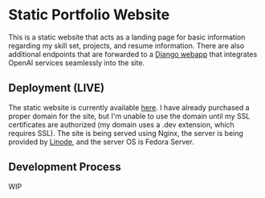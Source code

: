 # Static Portfolio Website

This is a static website that acts as a landing page for basic information regarding my skill set, projects, and resume information.
There are also additional endpoints that are forwarded to a [Django webapp](https://github.com/cmadajski/openai_webapp) that integrates OpenAI services seamlessly into the site.

## Deployment (LIVE)

The static website is currently available [here](http://194.195.210.137/). I have already purchased a proper domain for the site, but
I'm unable to use the domain until my SSL certificates are authorized (my domain uses a .dev extension, which requires SSL). The site is being
served using Nginx, the server is being provided by [Linode](https://www.linode.com/), and the server OS is Fedora Server.

## Development Process

WIP
